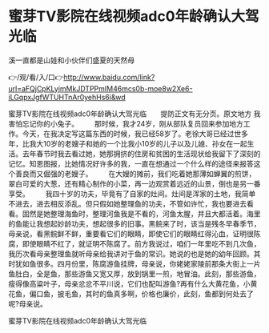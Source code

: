 # 蜜芽TV影院在线视频adc0年龄确认大驾光临
溪一直都是山娃和小伙伴们盛夏的天然母

👉/观/看/入/口👉http://www.baidu.com/link?url=aFQjCpKLyjmMkJDTPPmIM46mcs0b-moe8w2Xe6-iLGqpxJgfWTUHTnAr0yehHs6i&wd

蜜芽TV影院在线视频adc0年龄确认大驾光临　　提防正文有无分页。原文地方
我害怕忘记你的小兔子。
　　那时候，我才24岁，刚从部队复员回来参加地方工作。今天，在我决定写这篇东西的时候，我已经58岁了。老徐大哥已经过世多年，比我大10岁的老嫂子和她的一个比我小10岁的儿子以及儿媳、孙女在一起生活。去年春节时我去看过她，她那拥挤的住房和贫困的生活现状给我留下了深刻的记忆。知恩图报，比她情况好许多的我，一直在想通过一个什么样的途径来报答这个善良而又倔强的老嫂子。
　　在大嫂的摊前，我们吃着她那薄如蝉翼的煎饼，翠白可爱的大葱，还有精心制作的小菜，再一边观赏着远近的山景，倒也是另一番享受。
　　我四十岁的功夫，毕竟有了自家的灶间。灶间是浑家的土地，我简单不进去，进去相反添乱。但只假如她整理鱼的功夫，不管如许忙，我也要进去看看。固然是她整理海鱼时，整理河鱼我是不看的，河鱼太腥，并且大都活着。海里的鱼能让我想起妙龄功夫，想起很多的旧事。黑鲩来了时，该当是残冬早春季节，母亲说，看黑鲩鲜不鲜，重要看它们的眼睛，即使它们的眼睛红得沁血，证明很陈腐，即使眼睛不红了，就证明不陈腐了。前方我说过，咱们一年里吃不到几次鱼，我历次看母亲整理鱼就听母亲给我讲对于鱼的常识。她说的也是她的幼年回顾。其时犹如鱼很多。四月份里，陈腐游鱼挂牌，母亲说，你姥姥家陵前那条大街上一片鱼肚白，全是鱼，那些游鱼又宽又厚，放到锅里一煎，地冒油。此刻，那些游鱼，瘦得像高粱叶子，母亲忿忿不平川说，它们也配叫游鱼?再有什么大黄花鱼，小黄花鱼，偏口鱼，披毛鱼，其时的鱼真多啊，价格也廉价，此刻，鱼都到何处去了呢?母亲说。

蜜芽TV影院在线视频adc0年龄确认大驾光临
